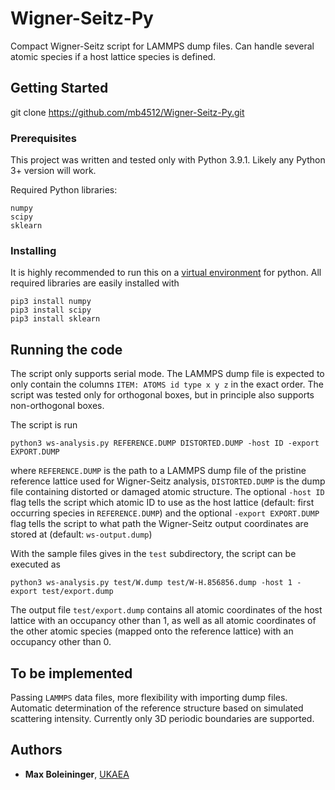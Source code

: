 # Wigner-Seitz-Py
Compact Wigner-Seitz script for LAMMPS dump files. Can handle several atomic species if a host lattice species is defined. 

## Getting Started

git clone https://github.com/mb4512/Wigner-Seitz-Py.git

### Prerequisites

This project was written and tested only with Python 3.9.1. Likely any Python 3+ version will work.

Required Python libraries:
```
numpy
scipy
sklearn
```

### Installing

It is highly recommended to run this on a [virtual environment](https://docs.python.org/3/tutorial/venv.html) for python. All required libraries are easily installed with 
```
pip3 install numpy
pip3 install scipy
pip3 install sklearn
```

## Running the code 

The script only supports serial mode. The LAMMPS dump file is expected to only contain the columns `ITEM: ATOMS id type x y z` in the exact order. The script was tested only for orthogonal boxes, but in principle also supports non-orthogonal boxes.

The script is run
```
python3 ws-analysis.py REFERENCE.DUMP DISTORTED.DUMP -host ID -export EXPORT.DUMP
```

where `REFERENCE.DUMP` is the path to a LAMMPS dump file of the pristine reference lattice used for Wigner-Seitz analysis, `DISTORTED.DUMP` is the dump file containing distorted or damaged atomic structure. The optional `-host ID` flag tells the script which atomic ID to use as the host lattice (default: first occurring species in `REFERENCE.DUMP`) and the optional `-export EXPORT.DUMP` flag tells the script to what path the Wigner-Seitz output coordinates are stored at (default: `ws-output.dump`)

With the sample files gives in the `test` subdirectory, the script can be executed as
```
python3 ws-analysis.py test/W.dump test/W-H.856856.dump -host 1 -export test/export.dump
```

The output file `test/export.dump` contains all atomic coordinates of the host lattice with an occupancy other than 1, as well as all atomic coordinates of the other atomic species (mapped onto the reference lattice) with an occupancy other than 0.

## To be implemented

Passing `LAMMPS` data files, more flexibility with importing dump files. Automatic determination of the reference structure based on simulated scattering intensity. Currently only 3D periodic boundaries are supported.

## Authors

* **Max Boleininger**, [UKAEA](http://www.ccfe.ac.uk/) 
